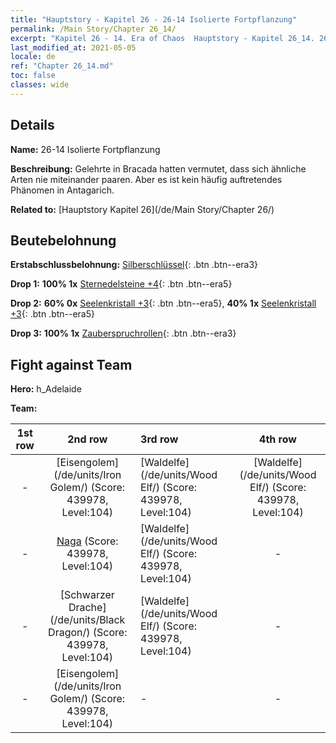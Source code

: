 ```yaml
---
title: "Hauptstory - Kapitel 26 - 26-14 Isolierte Fortpflanzung"
permalink: /Main Story/Chapter 26_14/
excerpt: "Kapitel 26 - 14. Era of Chaos  Hauptstory - Kapitel 26_14. 26-14 Isolierte Fortpflanzung"
last_modified_at: 2021-05-05
locale: de
ref: "Chapter 26_14.md"
toc: false
classes: wide
---
```


## Details

 **Name:** 26-14 Isolierte Fortpflanzung

 **Beschreibung:** Gelehrte in Bracada hatten vermutet, dass sich ähnliche Arten nie miteinander paaren. Aber es ist kein häufig auftretendes Phänomen in Antagarich.

 **Related to:** [Hauptstory Kapitel 26](/de/Main Story/Chapter 26/)

## Beutebelohnung

 **Erstabschlussbelohnung:** [Silberschlüssel](/ItemsDE/con_693/){: .btn .btn--era3}

 **Drop 1:** **100% 1x** [Sternedelsteine +4](/ItemsDE/mat_93/){: .btn .btn--era5}

 **Drop 2:** **60% 0x** [Seelenkristall +3](/ItemsDE/mat_87/){: .btn .btn--era5}, **40% 1x** [Seelenkristall +3](/ItemsDE/mat_87/){: .btn .btn--era5}

 **Drop 3:** **100% 1x** [Zauberspruchrollen](/ItemsDE/con_694/){: .btn .btn--era3}


## Fight against Team
 **Hero:** h_Adelaide

 **Team:**


  | 1st row | 2nd row | 3rd row | 4th row |
  |:----:|:----:|:----|:----:|
  | - | [Eisengolem](/de/units/Iron Golem/) (Score: 439978, Level:104)  | [Waldelfe](/de/units/Wood Elf/) (Score: 439978, Level:104)  | [Waldelfe](/de/units/Wood Elf/) (Score: 439978, Level:104)  |
  | - | [Naga](/de/units/Naga/) (Score: 439978, Level:104)  | [Waldelfe](/de/units/Wood Elf/) (Score: 439978, Level:104)  | - |
  | - | [Schwarzer Drache](/de/units/Black Dragon/) (Score: 439978, Level:104)  | [Waldelfe](/de/units/Wood Elf/) (Score: 439978, Level:104)  | - |
  | - | [Eisengolem](/de/units/Iron Golem/) (Score: 439978, Level:104)  | - | - |


